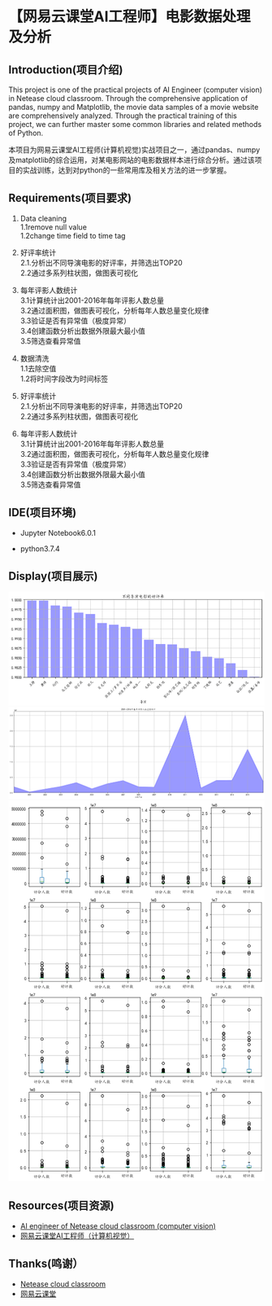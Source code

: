 # 【网易云课堂AI工程师】电影数据处理及分析

## Introduction(项目介绍)

This project is one of the practical projects of AI Engineer (computer vision) in Netease cloud classroom. Through the comprehensive application of pandas, numpy and Matplotlib, the movie data samples of a movie website are comprehensively analyzed. Through the practical training of this project, we can further master some common libraries and related methods of Python.

本项目为网易云课堂AI工程师(计算机视觉)实战项目之一，通过pandas、numpy及matplotlib的综合运用，对某电影网站的电影数据样本进行综合分析。通过该项目的实战训练，达到对python的一些常用库及相关方法的进一步掌握。


## Requirements(项目要求)


1. Data cleaning
<br/>1.1remove null value
<br/>1.2change time field to time tag

2. 好评率统计
<br/>2.1.分析出不同导演电影的好评率，并筛选出TOP20
<br/>2.2通过多系列柱状图，做图表可视化

3. 每年评影人数统计
<br/>3.1计算统计出2001-2016年每年评影人数总量
<br/>3.2通过面积图，做图表可视化，分析每年人数总量变化规律
<br/>3.3验证是否有异常值（极度异常）
<br/>3.4创建函数分析出数据外限最大最小值
<br/>3.5筛选查看异常值

	
1. 数据清洗
<br/>1.1去除空值
<br/>1.2将时间字段改为时间标签

2. 好评率统计
<br/>2.1.分析出不同导演电影的好评率，并筛选出TOP20
<br/>2.2通过多系列柱状图，做图表可视化

3. 每年评影人数统计
<br/>3.1计算统计出2001-2016年每年评影人数总量
<br/>3.2通过面积图，做图表可视化，分析每年人数总量变化规律
<br/>3.3验证是否有异常值（极度异常）
<br/>3.4创建函数分析出数据外限最大最小值
<br/>3.5筛选查看异常值



## IDE(项目环境)

- Jupyter Notebook6.0.1

- python3.7.4

## Display(项目展示)

<img  src="./Pictures/p1.png">
<img  src="./Pictures/p2.png">
<img  src="./Pictures/p3.png">

## Resources(项目资源)

- [AI engineer of Netease cloud classroom (computer vision)](https://mooc.study.163.com/smartSpec/detail/1001457001.htm)
- [网易云课堂AI工程师（计算机视觉）](https://mooc.study.163.com/smartSpec/detail/1001457001.htm)

## Thanks(鸣谢）

- [Netease cloud classroom ](https://mooc.study.163.com/)
- [网易云课堂](https://mooc.study.163.com/)